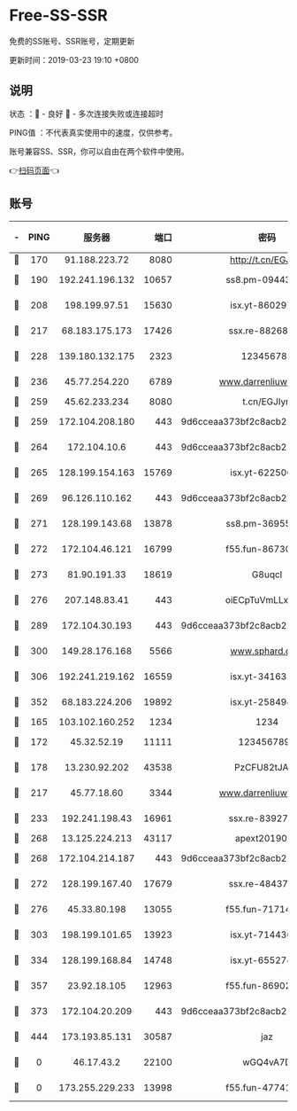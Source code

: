 # Free-SS-SSR

免费的SS账号、SSR账号，定期更新

更新时间：2019-03-23 19:10 +0800

## 说明

状态     ：🙂 - 良好 🙁 - 多次连接失败或连接超时

PING值   ：不代表真实使用中的速度，仅供参考。

账号兼容SS、SSR，你可以自由在两个软件中使用。

👉[扫码页面](https://liesauer.github.io/Free-SS-SSR/)👈

## 账号

|-|PING|服务器|端口|密码|加密方式|区域|
|:----:|:----:|:-----:|-----:|:----:|:----:|:----:|
|🙂|170|91.188.223.72|8080|http://t.cn/EGJIyrl|rc4-md5|RU|
|🙂|190|192.241.196.132|10657|ss8.pm-09443991|aes-256-cfb|US|
|🙂|208|198.199.97.51|15630|isx.yt-86029776|aes-256-cfb|US|
|🙂|217|68.183.175.173|17426|ssx.re-88268123|aes-256-cfb|US|
|🙂|228|139.180.132.175|2323|123456789|aes-256-cfb|SG|
|🙂|236|45.77.254.220|6789|www.darrenliuwei.com|aes-256-cfb|SG|
|🙂|259|45.62.233.234|8080|t.cn/EGJIyrl|rc4-md5|CA|
|🙂|259|172.104.208.180|443|9d6cceaa373bf2c8acb22e60b6a58be6|aes-256-cfb|US|
|🙂|264|172.104.10.6|443|9d6cceaa373bf2c8acb22e60b6a58be6|aes-256-cfb|US|
|🙂|265|128.199.154.163|15769|isx.yt-62250628|aes-256-cfb|SG|
|🙂|269|96.126.110.162|443|9d6cceaa373bf2c8acb22e60b6a58be6|aes-256-cfb|US|
|🙂|271|128.199.143.68|13878|ss8.pm-36955198|aes-256-cfb|SG|
|🙂|272|172.104.46.121|16799|f55.fun-86730796|aes-256-cfb|SG|
|🙂|273|81.90.191.33|18619|G8uqcl|aes-256-cfb|US|
|🙂|276|207.148.83.41|443|oiECpTuVmLLxk4Ts|aes-256-cfb|AU|
|🙂|289|172.104.30.193|443|9d6cceaa373bf2c8acb22e60b6a58be6|aes-256-cfb|US|
|🙂|300|149.28.176.168|5566|www.sphard.com|aes-256-cfb|AU|
|🙂|306|192.241.219.162|16559|isx.yt-34163162|aes-256-cfb|US|
|🙂|352|68.183.224.206|19892|isx.yt-25849474|aes-256-cfb|SG|
|🙂|165|103.102.160.252|1234|1234|rc4-md5|JP|
|🙂|172|45.32.52.19|11111|1234567890|aes-256-cfb|JP|
|🙂|178|13.230.92.202|43538|PzCFU82tJAdZ|aes-256-cfb|JP|
|🙂|217|45.77.18.60|3344|www.darrenliuwei.com|aes-256-cfb|JP|
|🙂|233|192.241.198.43|16961|ssx.re-83927366|aes-256-cfb|US|
|🙂|268|13.125.224.213|43117|apext2019005|chacha20|KR|
|🙂|268|172.104.214.187|443|9d6cceaa373bf2c8acb22e60b6a58be6|aes-256-cfb|US|
|🙂|272|128.199.167.40|17679|ssx.re-48437316|aes-256-cfb|SG|
|🙂|276|45.33.80.198|13055|f55.fun-71714791|aes-256-cfb|US|
|🙂|303|198.199.101.65|13923|isx.yt-71443072|aes-256-cfb|US|
|🙂|334|128.199.168.84|14748|isx.yt-65527491|aes-256-cfb|SG|
|🙂|357|23.92.18.105|12963|f55.fun-86902883|aes-256-cfb|US|
|🙂|373|172.104.20.209|443|9d6cceaa373bf2c8acb22e60b6a58be6|aes-256-cfb|US|
|🙂|444|173.193.85.131|30587|jaz|aes-256-cfb|US|
|🙁|0|46.17.43.2|22100|wGQ4vA7D|aes-256-gcm|RU|
|🙁|0|173.255.229.233|13998|f55.fun-47741673|aes-256-cfb|US|
